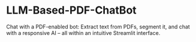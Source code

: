 # LLM-Based-PDF-ChatBot
Chat with a PDF-enabled bot: Extract text from PDFs, segment it, and chat with a responsive AI – all within an intuitive Streamlit interface.
